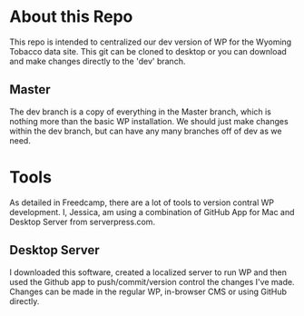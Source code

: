<h1>About this Repo</h1>
This repo is intended to centralized our dev version of WP for the Wyoming Tobacco data site.  This git can be cloned to desktop or you can download and make changes directly to the 'dev' branch.
<h2>Master</h2>
The dev branch is a copy of everything in the Master branch, which is nothing more than the basic WP installation.  We should just make changes within the dev branch, but can have any many branches off of dev as we need.
<h1>Tools</h1>
As detailed in Freedcamp, there are a lot of tools to version contral WP development.
I, Jessica, am using a combination of GitHub App for Mac and Desktop Server from serverpress.com. 
<h2>Desktop Server</h2>
I downloaded this software, created a localized server to run WP and then used the Github app to push/commit/version control the changes I've made.  Changes can be made in the regular WP, in-browser CMS or using GitHub directly.
